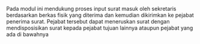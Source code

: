 Pada modul ini mendukung proses input surat masuk oleh sekretaris berdasarkan berkas fisik yang diterima dan kemudian dikirimkan ke pejabat penerima surat. Pejabat tersebut dapat meneruskan surat dengan mendisposisikan surat kepada pejabat tujuan lainnya ataupun pejabat yang ada di bawahnya